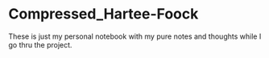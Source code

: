 # Compressed_Hartee-Foock
These is just my personal notebook with  my pure notes and thoughts while I go thru the project. 
